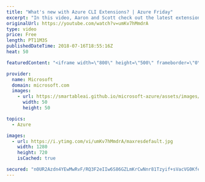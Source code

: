 ```yaml
---
title: "What's new with Azure CLI Extensions? | Azure Friday"
excerpt: "In this video, Aaron and Scott check out the latest extensions for Azure CLI. Azure CLI Extensions provide new, exciting features, and the Alias Extension is the first of many user-centric extensions that make Azure automation simple and easy.  For more information, see:  • Azure CLI Docs https://aka.ms/azfr/443/01"
originalUrl: https://youtube.com/watch?v=umKv7hMmdrA
type: video
price: Free
length: PT11M3S
publishedDateTime: 2018-07-16T18:55:16Z
heat: 50

featuredContent: "<iframe width=\"800\" height=\"500\" frameborder=\"0\" src=\"https://www.youtube.com/embed/umKv7hMmdrA\" allow=\"accelerometer; autoplay; encrypted-media; gyroscope; picture-in-picture\" allowfullscreen></iframe>"

provider:
  name: Microsoft
  domain: microsoft.com
  images:
    - url: https://smartableai.github.io/microsoft-azure/assets/images/organizations/microsoft.com-50x50.jpg
      width: 50
      height: 50

topics:
  - Azure

images:
  - url: https://i.ytimg.com/vi/umKv7hMmdrA/maxresdefault.jpg
    width: 1280
    height: 720
    isCached: true

secured: "n0UR2Azdn4YEwMwRvF/RQ3F2eIIw6S86GZLmKrCwNnr81Tzyif+sVacVG0KfezDgM2lYu3nyGm15+LdLJrdt7Qncmp5g0uE9fUWDEnfsLpmC4fLtaQulFU9H93VGHC34MjvpaUSAOLwnBTX+XaqCA+u/zbF4UgeYvc6uuXUPAa5X9hkZpo97Az2vJ/z42lksB7vkAmC/bxWi2laBFa8k142hHpAyWonWdB810+f4N7MP1qW+70PmcO/Suj+GlRRGh1HmEUXviiP7DXVhHcAVeMq/E/dX3aZZ3lcOuOQqXu7SD046GFzC876L+gR3Gg6yAwkQPyhV+sRfNxgpsq9JFBxCXGQNJu+RZiS9sIuLvA+ZqV5g1IoKWIo4eMcICjcLvdXoks6BOaBSrIruAVQ6sIf2CLZJIIAj7MSZHqNhOwA=;M0yTHDz6AWhsw//o2jvFFw=="
---
```


